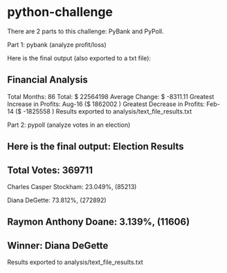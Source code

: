 # python-challenge
There are 2 parts to this challenge: PyBank and PyPoll.

Part 1: 
pybank (analyze profit/loss) 

Here is the final output (also exported to a txt file):

Financial Analysis
----------------------
Total Months: 86
Total:  $ 22564198
Average Change: $ -8311.11
Greatest Increase in Profits: Aug-16 ($ 1862002 )
Greatest Decrease in Profits: Feb-14 ($ -1825558 )
Results exported to analysis/text_file_results.txt

Part 2:
pypoll (analyze votes in an election)

Here is the final output:
Election Results
-------------------------
Total Votes: 369711
-------------------------

Charles Casper Stockham: 23.049%, (85213)

Diana DeGette: 73.812%, (272892)

Raymon Anthony Doane: 3.139%, (11606)
-------------------------
Winner: Diana DeGette
-------------------------
Results exported to analysis/text_file_results.txt
